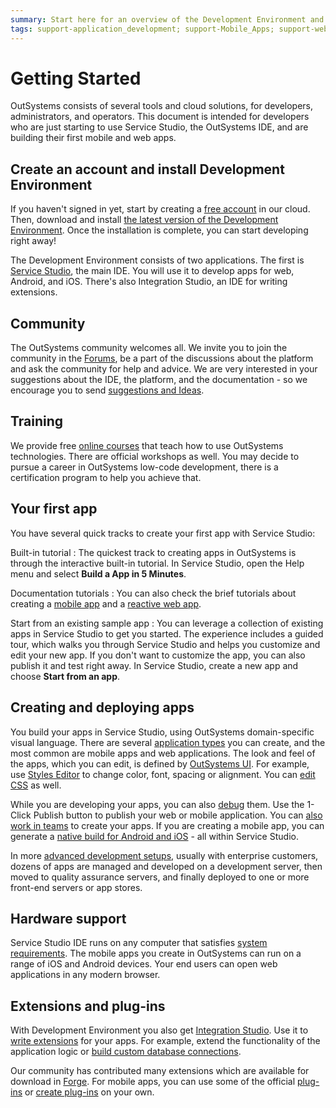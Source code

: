 ```yaml
---
summary: Start here for an overview of the Development Environment and development of Mobile and Web applications in OutSystems.
tags: support-application_development; support-Mobile_Apps; support-webapps
---
```


# Getting Started

OutSystems consists of several tools and cloud solutions, for developers, administrators, and operators. This document is intended for developers who are just starting to use Service Studio, the OutSystems IDE, and are building their first mobile and web apps.

## Create an account and install Development Environment

If you haven't signed in yet, start by creating a [free account](https://www.outsystems.com/home/GetStartedForFree.aspx) in our cloud. Then, download and install [the latest version of the Development Environment](https://www.outsystems.com/home/downloads). Once the installation is complete, you can start developing right away!

The Development Environment consists of two applications. The first is [Service Studio](service-studio.md), the main IDE. You will use it to develop apps for web, Android, and iOS. There's also Integration Studio, an IDE for writing extensions.

## Community

The OutSystems community welcomes all. We invite you to join the community in the [Forums](https://www.outsystems.com/forums/), be a part of the discussions about the platform and ask the community for help and advice. We are very interested in your suggestions about the IDE, the platform, and the documentation - so we encourage you to send [suggestions and Ideas](https://www.outsystems.com/ideas/).

## Training

We provide free [online courses](https://www.outsystems.com/learn/courses/) that teach how to use OutSystems technologies. There are official workshops as well. You may decide to pursue a career in OutSystems low-code development, there is a certification program to help you achieve that.

## Your first app

You have several quick tracks to create your first app with Service Studio:

Built-in tutorial
:   The quickest track to creating apps in OutSystems is through the interactive built-in tutorial. In Service Studio, open the Help menu and select **Build a App in 5 Minutes**. 

Documentation tutorials
:   You can also check the brief tutorials about creating a [mobile app](create-mobile.md) and a [reactive web app](create-reactive.md).

Start from an existing sample app
:   You can leverage a collection of existing apps in Service Studio to get you started. The experience includes a guided tour, which walks you through Service Studio and helps you customize and edit your new app. If you don't want to customize the app, you can also publish it and test right away. In Service Studio, create a new app and choose **Start from an app**.

## Creating and deploying apps

You build your apps in Service Studio, using OutSystems domain-specific visual language. There are several [application types](right-app.md) you can create, and the most common are mobile apps and web applications. The look and feel of the apps, which you can edit, is defined by [OutSystems UI](https://www.outsystems.com/outsystems-ui/). For example, use [Styles Editor](../develop/ui/look-feel/styles-editor.md) to change color, font, spacing or alignment. You can [edit CSS](../develop/ui/look-feel/css.md) as well.

While you are developing your apps, you can also [debug](../develop/troubleshoot/debug/intro.md) them. Use the 1-Click Publish button to publish your web or mobile application. You can [also work in teams](../develop/merge/concepts.md) to create your apps. If you are creating a mobile app, you can generate a [native build for Android and iOS](../deliver-mobile/generate-and-distribute-your-mobile-app/intro.md) - all within Service Studio.

In more [advanced development setups](../managing-the-applications-lifecycle/intro.md), usually with enterprise customers, dozens of apps are managed and developed on a development server, then moved to quality assurance servers, and finally deployed to one or more front-end servers or app stores.

## Hardware support

Service Studio IDE runs on any computer that satisfies [system requirements](https://success.outsystems.com/Support/Enterprise_Customers/Installation/OutSystems_Platform_system_requirements#Development_tools). The mobile apps you create in OutSystems can run on a range of iOS and Android devices. Your end users can open web applications in any modern browser.

## Extensions and plug-ins

With Development Environment you also get [Integration Studio](../ref/integration-studio/workspace.md). Use it to [write extensions](../extensibility-and-integration/integration-studio/getting-started/intro.md) for your apps. For example, extend the functionality of the application logic or [build custom database connections](../extensibility-and-integration/connect-external-db.md).

Our community has contributed many extensions which are available for download in [Forge](https://www.outsystems.com/forge/). For mobile apps, you can use some of the official [plug-ins](../extensibility-and-integration/mobile-plugins/intro.md) or [create plug-ins](../extensibility-and-integration/mobile-plugins/using-cordova-plugins.md) on your own.
